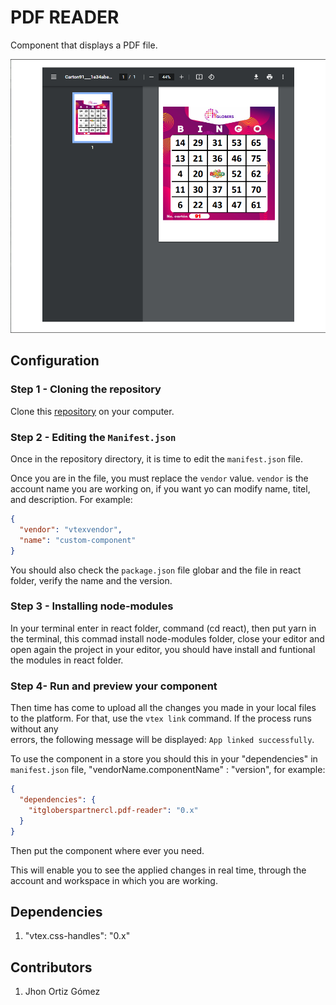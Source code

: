 # PDF READER

Component that displays a PDF file.

![image](../assets/pdf-reader.png)

## Configuration

### Step 1 - Cloning the repository

Clone this [repository](https://github.com/jhonortizgomez/itgloberspartnercl-html-pdf.git) on your computer.

### Step 2 - Editing the `Manifest.json`

Once in the repository directory, it is time to edit the `manifest.json` file.

Once you are in the file, you must replace the `vendor` value. `vendor` is the account name you are working on, if you want yo can modify name, titel, and description. For example:

```json
{
  "vendor": "vtexvendor",
  "name": "custom-component"
}
```

You should also check the `package.json` file globar and the file in react folder, verify the name and the version.

### Step 3 - Installing node-modules

In your terminal enter in react folder, command (cd react), then put yarn in the terminal, this commad install node-modules folder, close your editor and open again
the project in your editor, you should have install and funtional the modules in react folder.

### Step 4- Run and preview your component

Then time has come to upload all the changes you made in your local files to the platform. For that, use the `vtex link` command. If the process runs without any  
errors, the following message will be displayed: `App linked successfully`.

To use the component in a store you should this in your "dependencies" in `manifest.json` file, "vendorName.componentName" : "version", for example:

```json
{
  "dependencies": {
    "itgloberspartnercl.pdf-reader": "0.x"
  }
}
```

Then put the component where ever you need.

This will enable you to see the applied changes in real time, through the account and workspace in which you are working.

## Dependencies

1. "vtex.css-handles": "0.x"

## Contributors

1. Jhon Ortiz Gómez
